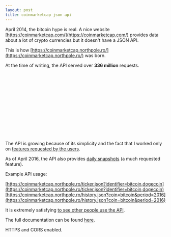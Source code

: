 ```yaml
---
layout: post
title: coinmarketcap json api
---
```


April 2014, the bitcoin hype is real. A nice website [https://coinmarketcap.com/](https://coinmarketcap.com/)
provides data about a lot of crypto currencies but it doesn't have a JSON API.

This is how [https://coinmarketcap.northpole.ro/](https://coinmarketcap.northpole.ro/) was born.

At the time of writing, the API served over **336 million** requests.

<div id="chartContainer" style="height: 200px; width: 100%; margin: 0px auto;"></div>

The API is growing because of its simplicity and the fact that I worked only
on [features requested by the users](https://www.reddit.com/r/coinmarketcapjson/).

As of April 2016, the API also provides [daily snapshots](https://coinmarketcap.northpole.ro/history.json?coin=bitcoin&period=2016) (a much requested feature).

Example API usage:

[https://coinmarketcap.northpole.ro/ticker.json?identifier=bitcoin,dogecoin](https://coinmarketcap.northpole.ro/ticker.json?identifier=bitcoin,dogecoin)
[https://coinmarketcap.northpole.ro/history.json?coin=bitcoin&period=2016](https://coinmarketcap.northpole.ro/history.json?coin=bitcoin&period=2016)

It is extremely satisfying [to see other people use the API](https://github.com/search?q=coinmarketcap.northpole.ro&type=Code&utf8=%E2%9C%93).

The full documentation can be found [here](https://app.swaggerhub.com/apis/mess110/CoinMarketCap-Json-Api/v8).

HTTPS and CORS enabled.

<script type="text/javascript" charset="utf-8">
  var GRAPH = [{ "x": 1396299600,"y": 3245515},{ "x": 1398891600,"y": 6185346},{ "x": 1401570000,"y": 12274216},{ "x": 1404162000,"y": 6160358},{ "x": 1406840400,"y": 2831308},{ "x": 1409518800,"y": 4267506},{ "x": 1412110800,"y": 3795583},{ "x": 1414792800,"y": 4623107},{ "x": 1417384800,"y": 3495375},{ "x": 1420063200,"y": 15310181},{ "x": 1422741600,"y": 14035313},{ "x": 1425160800,"y": 32372996},{ "x": 1427835600,"y": 27115318},{ "x": 1430427600,"y": 19192559},{ "x": 1433106000,"y": 15534402},{ "x": 1435698000,"y": 15757127},{ "x": 1438376400,"y": 26497918},{ "x": 1441054800,"y": 24020274},{ "x": 1443646800,"y": 19215801},{ "x": 1446328800,"y": 21260041},{ "x": 1448920800,"y": 11599628},{ "x": 1451599200,"y": 20000116},{ "x": 1454277600,"y": 14229074},{ "x": 1456783200,"y": 13634831}];
</script>
<script src="https://cdnjs.cloudflare.com/ajax/libs/canvasjs/1.7.0/canvasjs.min.js" type="text/javascript" charset="utf-8"></script>
<script type="text/javascript">
  window.onload = function () {
    var dataPoints = []
    for (var i = 0; i < GRAPH.length; i++) {
      dataPoints.push({
        x: new Date(GRAPH[i]['x'] * 1000),
        y: GRAPH[i]['y']
      });
    }
    var chart = new CanvasJS.Chart("chartContainer",
    {
      theme: "theme2",
      title:{
        text: "api calls - per month"
      },
      axisX: {
      },
      axisY:{
        includeZero: false
      },
      data: [
      {
        type: "line",
        lineThickness: 3,
        dataPoints: dataPoints
      }
      ]
    });
    chart.render();
  }
</script>
